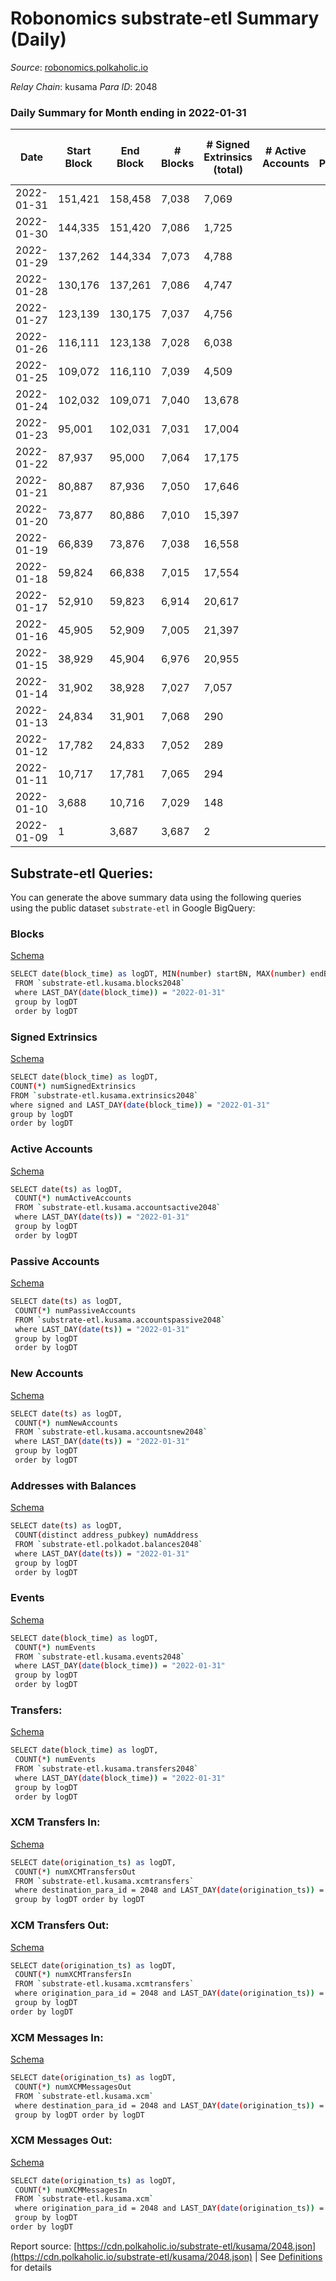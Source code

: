 # Robonomics substrate-etl Summary (Daily)

_Source_: [robonomics.polkaholic.io](https://robonomics.polkaholic.io)

*Relay Chain*: kusama
*Para ID*: 2048



### Daily Summary for Month ending in 2022-01-31


| Date | Start Block | End Block | # Blocks  | # Signed Extrinsics (total) | # Active Accounts | # Passive | # New | # Addresses with Balances | # Events | # Transfers | # XCM Transfers In | # XCM Transfers Out | # XCM In | # XCM Out | Issues | 
| ---- | ----------- | --------- | --------  | --------------------------- | ----------------- | --------- | ----- | ------------------------- | -------- | ----------- | ------------------ | ------------------- | -------- | --------- | ------ |
| 2022-01-31 | 151,421 | 158,458 | 7,038  | 7,069 |  |  |  | 2,357 | 67,934 | 3 ($78.57) |   |   |  |  |  |
| 2022-01-30 | 144,335 | 151,420 | 7,086  | 1,725 |  |  |  | 2,355 | 43,182 |   |   |   |  |  |  |
| 2022-01-29 | 137,262 | 144,334 | 7,073  | 4,788 |  |  |  | 2,355 | 56,362 | 1 ($291.28) |   |   |  |  |  |
| 2022-01-28 | 130,176 | 137,261 | 7,086  | 4,747 |  |  |  | 2,355 | 56,246 |   |   |   |  |  |  |
| 2022-01-27 | 123,139 | 130,175 | 7,037  | 4,756 |  |  |  | 2,355 | 56,054 | 1 ($4,862.94) |   |   |  |  |  |
| 2022-01-26 | 116,111 | 123,138 | 7,028  | 6,038 |  |  |  | 2,354 | 62,202 |   |   |   |  |  |  |
| 2022-01-25 | 109,072 | 116,110 | 7,039  | 4,509 |  |  |  | 2,354 | 56,372 | 2 ($0.07) |   |   |  |  |  |
| 2022-01-24 | 102,032 | 109,071 | 7,040  | 13,678 |  |  |  | 2,351 | 103,617 | 1 ($0.00639) |   |   |  |  |  |
| 2022-01-23 | 95,001 | 102,031 | 7,031  | 17,004 |  |  |  | 2,350 | 120,192 |   |   |   |  |  |  |
| 2022-01-22 | 87,937 | 95,000 | 7,064  | 17,175 |  |  |  | 2,350 | 121,212 | 2 ($0.03) |   |   |  |  |  |
| 2022-01-21 | 80,887 | 87,936 | 7,050  | 17,646 |  |  |  | 2,347 | 123,516 | 1 ($14.52) |   |   |  |  |  |
| 2022-01-20 | 73,877 | 80,886 | 7,010  | 15,397 |  |  |  | 2,345 | 112,793 | 5 ($293.11) |   |   |  |  |  |
| 2022-01-19 | 66,839 | 73,876 | 7,038  | 16,558 |  |  |  | 2,343 | 120,300 | 2,449 ($1,359,807.49) |   |   |  |  |  |
| 2022-01-18 | 59,824 | 66,838 | 7,015  | 17,554 |  |  |  | 2,101 | 120,975 | 1 ($115.59) |   |   |  |  |  |
| 2022-01-17 | 52,910 | 59,823 | 6,914  | 20,617 |  |  |  | 2,101 | 136,643 | 2 ($36.99) |   |   |  |  |  |
| 2022-01-16 | 45,905 | 52,909 | 7,005  | 21,397 |  |  |  | 2,097 | 142,027 | 6 ($8,171.64) |   |   |  |  |  |
| 2022-01-15 | 38,929 | 45,904 | 6,976  | 20,955 |  |  |  | 2,093 | 139,667 | 12 ($1,718.63) |   |   |  |  |  |
| 2022-01-14 | 31,902 | 38,928 | 7,027  | 7,057 |  |  |  | 2,092 | 74,520 | 2,067 ($1,331,325.71) |   |   |  |  |  |
| 2022-01-13 | 24,834 | 31,901 | 7,068  | 290 |  |  |  | 43 | 36,796 | 1 (-) |   |   |  |  |  |
| 2022-01-12 | 17,782 | 24,833 | 7,052  | 289 |  |  |  | 40 | 36,709 |   |   |   |  |  |  |
| 2022-01-11 | 10,717 | 17,781 | 7,065  | 294 |  |  |  | 38 | 36,838 |   |   |   |  |  |  |
| 2022-01-10 | 3,688 | 10,716 | 7,029  | 148 |  |  |  | 16 | 35,893 |   |   |   |  |  |  |
| 2022-01-09 | 1 | 3,687 | 3,687  | 2 |  |  |  | 12 | 18,465 |   |   |   |  |  |  |

## Substrate-etl Queries:
You can generate the above summary data using the following queries using the public dataset `substrate-etl` in Google BigQuery:


### Blocks 

[Schema](https://github.com/colorfulnotion/substrate-etl/blob/main/schema/blocks.json)

```bash
SELECT date(block_time) as logDT, MIN(number) startBN, MAX(number) endBN, COUNT(*) numBlocks 
 FROM `substrate-etl.kusama.blocks2048`  
 where LAST_DAY(date(block_time)) = "2022-01-31" 
 group by logDT 
 order by logDT
```

### Signed Extrinsics 

[Schema](https://github.com/colorfulnotion/substrate-etl/blob/main/schema/extrinsics.json)

```bash
SELECT date(block_time) as logDT, 
COUNT(*) numSignedExtrinsics 
FROM `substrate-etl.kusama.extrinsics2048`  
where signed and LAST_DAY(date(block_time)) = "2022-01-31" 
group by logDT 
order by logDT
```

### Active Accounts 

[Schema](https://github.com/colorfulnotion/substrate-etl/blob/main/schema/accountsactive.json)

```bash
SELECT date(ts) as logDT, 
 COUNT(*) numActiveAccounts 
 FROM `substrate-etl.kusama.accountsactive2048` 
 where LAST_DAY(date(ts)) = "2022-01-31" 
 group by logDT 
 order by logDT
```

### Passive Accounts 

[Schema](https://github.com/colorfulnotion/substrate-etl/blob/main/schema/accountspassive.json)

```bash
SELECT date(ts) as logDT, 
 COUNT(*) numPassiveAccounts 
 FROM `substrate-etl.kusama.accountspassive2048` 
 where LAST_DAY(date(ts)) = "2022-01-31" 
 group by logDT 
 order by logDT
```

### New Accounts 

[Schema](https://github.com/colorfulnotion/substrate-etl/blob/main/schema/accountsnew.json)

```bash
SELECT date(ts) as logDT, 
 COUNT(*) numNewAccounts 
 FROM `substrate-etl.kusama.accountsnew2048` 
 where LAST_DAY(date(ts)) = "2022-01-31" 
 group by logDT
 order by logDT
```

### Addresses with Balances 

[Schema](https://github.com/colorfulnotion/substrate-etl/blob/main/schema/balances.json)

```bash
SELECT date(ts) as logDT,
 COUNT(distinct address_pubkey) numAddress 
 FROM `substrate-etl.polkadot.balances2048` 
 where LAST_DAY(date(ts)) = "2022-01-31" 
 group by logDT 
 order by logDT
```

### Events 

[Schema](https://github.com/colorfulnotion/substrate-etl/blob/main/schema/events.json)

```bash
SELECT date(block_time) as logDT, 
 COUNT(*) numEvents 
 FROM `substrate-etl.kusama.events2048` 
 where LAST_DAY(date(block_time)) = "2022-01-31" 
 group by logDT 
 order by logDT
```

### Transfers:

[Schema](https://github.com/colorfulnotion/substrate-etl/blob/main/schema/transfers.json)

```bash
SELECT date(block_time) as logDT, 
 COUNT(*) numEvents 
 FROM `substrate-etl.kusama.transfers2048` 
 where LAST_DAY(date(block_time)) = "2022-01-31" 
 group by logDT 
 order by logDT
```

### XCM Transfers In: 

[Schema](https://github.com/colorfulnotion/substrate-etl/blob/main/schema/xcmtransfers.json)

```bash
SELECT date(origination_ts) as logDT, 
 COUNT(*) numXCMTransfersOut 
 FROM `substrate-etl.kusama.xcmtransfers` 
 where destination_para_id = 2048 and LAST_DAY(date(origination_ts)) = "2022-01-31" 
 group by logDT order by logDT
```

### XCM Transfers Out: 

[Schema](https://github.com/colorfulnotion/substrate-etl/blob/main/schema/xcmtransfers.json)

```bash
SELECT date(origination_ts) as logDT, 
 COUNT(*) numXCMTransfersIn 
 FROM `substrate-etl.kusama.xcmtransfers` 
 where origination_para_id = 2048 and LAST_DAY(date(origination_ts)) = "2022-01-31" 
 group by logDT 
order by logDT
```

### XCM Messages In: 

[Schema](https://github.com/colorfulnotion/substrate-etl/blob/main/schema/xcm.json)

```bash
SELECT date(origination_ts) as logDT, 
 COUNT(*) numXCMMessagesOut 
 FROM `substrate-etl.kusama.xcm` 
 where destination_para_id = 2048 and LAST_DAY(date(origination_ts)) = "2022-01-31" 
 group by logDT order by logDT
```

### XCM Messages Out: 

[Schema](https://github.com/colorfulnotion/substrate-etl/blob/main/schema/xcm.json)

```bash
SELECT date(origination_ts) as logDT, 
 COUNT(*) numXCMMessagesIn 
 FROM `substrate-etl.kusama.xcm` 
 where origination_para_id = 2048 and LAST_DAY(date(origination_ts)) = "2022-01-31" 
 group by logDT 
order by logDT
```


Report source: [https://cdn.polkaholic.io/substrate-etl/kusama/2048.json](https://cdn.polkaholic.io/substrate-etl/kusama/2048.json) | See [Definitions](/DEFINITIONS.md) for details
